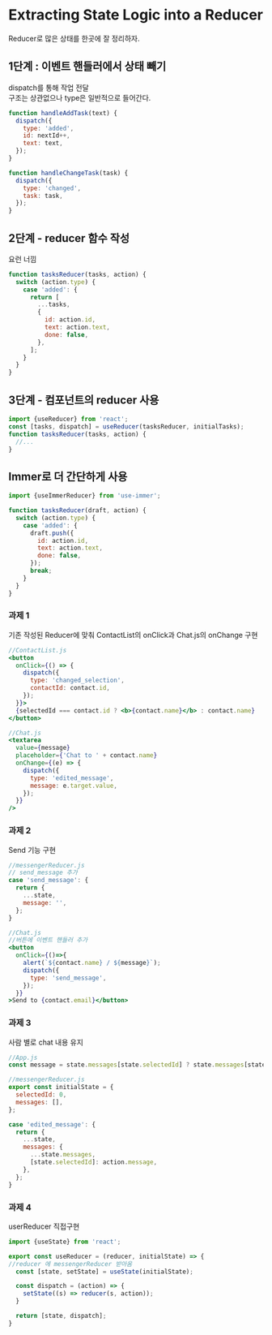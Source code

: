 # Extracting State Logic into a Reducer

Reducer로 많은 상태를 한곳에 잘 정리하자.

## 1단계 : 이벤트 핸들러에서 상태 빼기
dispatch를 통해 작업 전달  
구조는 상관없으나 type은 일반적으로 들어간다.
```jsx
function handleAddTask(text) {
  dispatch({
    type: 'added',
    id: nextId++,
    text: text,
  });
}

function handleChangeTask(task) {
  dispatch({
    type: 'changed',
    task: task,
  });
}
```

## 2단계 - reducer 함수 작성
요런 너낌
```jsx
function tasksReducer(tasks, action) {
  switch (action.type) {
    case 'added': {
      return [
        ...tasks,
        {
          id: action.id,
          text: action.text,
          done: false,
        },
      ];
    }
  }
}
```

## 3단계 - 컴포넌트의 reducer 사용

```jsx
import {useReducer} from 'react';
const [tasks, dispatch] = useReducer(tasksReducer, initialTasks);
function tasksReducer(tasks, action) {
  //...
}
```

## Immer로 더 간단하게 사용
```jsx
import {useImmerReducer} from 'use-immer';

function tasksReducer(draft, action) {
  switch (action.type) {
    case 'added': {
      draft.push({
        id: action.id,
        text: action.text,
        done: false,
      });
      break;
    }
  }
}
```

### 과제 1
기존 작성된 Reducer에 맞춰 ContactList의 onClick과 Chat.js의 onChange 구현
```jsx
//ContactList.js
<button
  onClick={() => {
    dispatch({
      type: 'changed_selection',
      contactId: contact.id,
    });
  }}>
  {selectedId === contact.id ? <b>{contact.name}</b> : contact.name}
</button>

//Chat.js
<textarea
  value={message}
  placeholder={'Chat to ' + contact.name}
  onChange={(e) => {
    dispatch({
      type: 'edited_message',
      message: e.target.value,
    });
  }}
/>
```

### 과제 2
Send 기능 구현
```jsx
//messengerReducer.js
// send_message 추가
case 'send_message': {
  return {
    ...state,
    message: '',
  };
}

//Chat.js
//버튼에 이벤트 핸들러 추가
<button 
  onClick={()=>{
    alert(`${contact.name} / ${message}`);
    dispatch({
      type: 'send_message',
    });
  }}
>Send to {contact.email}</button>
```


### 과제 3
사람 별로 chat 내용 유지
```jsx
//App.js
const message = state.messages[state.selectedId] ? state.messages[state.selectedId]:'';

//messengerReducer.js
export const initialState = {
  selectedId: 0,
  messages: [],
};

case 'edited_message': {
  return {
    ...state,
    messages: {
      ...state.messages,
      [state.selectedId]: action.message,
    },
  };
}
```

### 과제 4
userReducer 직접구현
```jsx
import {useState} from 'react';

export const useReducer = (reducer, initialState) => {
//reducer 에 messengerReducer 받아옴
  const [state, setState] = useState(initialState);

  const dispatch = (action) => {
    setState((s) => reducer(s, action));
  }

  return [state, dispatch];
}
```